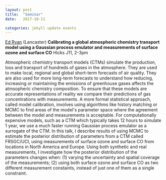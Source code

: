 ```yaml
---
layout: post
title:  "Seminar"
date:   2017-10-11

categories: jekyll update events
---
```


[Ed Ryan](http://www.lancaster.ac.uk/lec/about-us/people/edmund-ryan) (Lancaster)
**Calibrating a global atmospheric chemistry transport model using a Gaussian process emulator and measurements of surface ozone and surface CO**
Hicks J11, 2-3pm


Atmospheric chemistry transport models (CTMs) simulate the production, loss and transport of hundreds of gases in the atmosphere.  They are used to make local, regional and global short-term forecasts of air quality.  They are also used for more long-term forecasts to understand how reducing, increasing or maintaining the emissions of greenhouse gases affects the atmsopheric chemistry composition.  To ensure that these models are accurate representations of reality we compare their predictions of gas concentrations with measurements.  A more formal statistical approach, called model calibration, involves using algoirthms like history matching or MCMC to find areas of the model's parameter space where the agreement between the model and measurements is acceptable.  For computationally expensive models, such as a CTM which typically takes 12 hours to simulate 1 year, we use a much faster running Gaussian process emulator as a surrogate of the CTM.  In this talk, I describe results of using MCMC to estimate the posterior distribution of parameters from a CTM called FRSGC/UCI, using measurements of surface ozone and surface CO from locations in North America and Europe. Using both synthetic and real measurements, I investigate how the posterior distribution of the parameters changes when: (1) varying the uncertainty and spatial coverage of the measurements; (2) using both surface ozone and surface CO as two different measurement constaints, instead of just one of them as a single constraint.